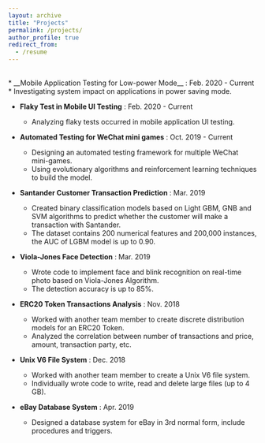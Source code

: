 ```yaml
---
layout: archive
title: "Projects"
permalink: /projects/
author_profile: true
redirect_from:
  - /resume
---
```


<br>
* __Mobile Application Testing for Low-power Mode__ : Feb. 2020 - Current <br>
  * Investigating system impact on applications in power saving mode. 
  
* __Flaky Test in Mobile UI Testing__ :  Feb. 2020 - Current <br>
  * Analyzing flaky tests occurred in mobile application UI testing. 
  

* __Automated Testing for WeChat mini games__ : Oct. 2019 - Current <br> 
  * Designing an automated testing framework for multiple WeChat mini-games.
  * Using evolutionary algorithms and reinforcement learning techniques to build the model.
    
    
* __Santander Customer Transaction Prediction__ : Mar. 2019 <br> 
  * Created binary classification models based on Light GBM, GNB and SVM algorithms to predict whether the customer will make a transaction with Santander.
  * The dataset contains 200 numerical features and 200,000 instances, the AUC of LGBM
model is up to 0.90. <br>


* __Viola-Jones Face Detection__ : Mar. 2019 <br>                  
  * Wrote code to implement face and blink recognition on real-time photo based on Viola-Jones Algorithm.
  * The detection accuracy is up to 85%. <br>
  
  
* __ERC20 Token Transactions Analysis__ : Nov. 2018 <br> 
  * Worked with another team member to create discrete distribution models for an ERC20 Token.
  * Analyzed the correlation between number of transactions and price, amount, transaction party, etc. <br>


* __Unix V6 File System__ : Dec. 2018 <br> 
  * Worked with another team member to create a Unix V6 file system.
  * Individually wrote code to write, read and delete large files (up to 4 GB). <br>


* __eBay Database System__ : Apr. 2019 <br> 
  * Designed a database system for eBay in 3rd normal form, include procedures and triggers. <br>
  
